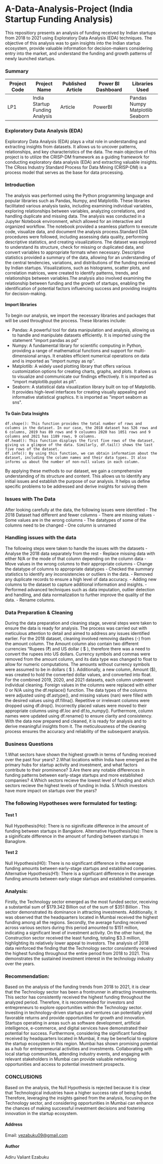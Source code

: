 # A-Data-Analysis-Project (India Startup Funding Analysis)
This repositiory presents an analysis of funding received by Indian startups from 2018 to 2021 using Exploratory Data Analysis (EDA) techniques. The objective of this analysis was to gain insights into the Indian startup ecosystem, provide valuable information for decision-makers considering entry into the market, and understand the funding and growth patterns of newly launched startups.

### Summary
| Project Code | Project Name | Published Article | Power BI Dashboard |Libraries Used|
|--------------|--------------|-------------------|-----------------|--------------|
| LP1          | India <br> Startup <br> Funding <br> Analysis| Article | PowerBI|Pandas <br> Numpy <br> Matplotlib <br> Seaborn|
### Exploratory Data Analysis (EDA)
Exploratory Data Analysis (EDA) plays a vital role in understanding and extracting insights from datasets. It allows us to uncover patterns, relationships, and key characteristics of the data. The main objective of this project is to utilize the CRISP-DM framework as a guiding framework for conducting exploratory data analysis (EDA) and extracting valuable insights. The CRoss Industry Standard Process for Data Mining (CRISP-DM) is a process model that serves as the base for data processing.
### Introduction
The analysis was performed using the Python programming language and popular libraries such as Pandas, Numpy, and Matplotlib. These libraries facilitated various analysis tasks, including examining individual variables, exploring relationships between variables, analyzing correlations, and handling duplicate and missing data.
The analysis was conducted in a Jupyter Notebook environment, which allowed for an interactive and organized workflow. The notebook provided a seamless platform to execute code, visualize data, and document the analysis process.Standard EDA procedures were followed, including assessing data quality, performing descriptive statistics, and creating visualizations.
The dataset was explored to understand its structure, check for missing or duplicated data, and convert variables to appropriate formats when necessary. Descriptive statistics provided a summary of the data, allowing for an understanding of the central tendencies, variations, and distributions of the funding received by Indian startups. Visualizations, such as histograms, scatter plots, and correlation matrices, were created to identify patterns, trends, and relationships between variables.The analysis also involved examining the relationship between funding and the growth of startups, enabling the identification of potential factors influencing success and providing insights for decision-making.
#### Import libraries
To begin our analysis, we import the necessary libraries and packages that will be used throughout the process. These libraries include:
- Pandas: A powerful tool for data manipulation and analysis, allowing us to handle and manipulate datasets efficiently. It is imported using the statement "import pandas as pd"
- Numpy: A fundamental library for scientific computing in Python, providing a range of mathematical functions and support for multi-dimensional arrays. It enables efficient numerical operations on data and is imported as "import numpy as np".
- Matplotlib: A widely used plotting library that offers various customization options for creating charts, graphs, and plots. It allows us to visualize and communicate our findings effectively. It is imported as "import matplotlib.pyplot as plt".
- Seaborn: A statistical data visualization library built on top of Matplotlib. It provides high-level interfaces for creating visually appealing and informative statistical graphics. It is imported as "import seaborn as sns".

#### To Gain Data Insights

    df.shape(): This function provides the total number of rows and columns in the dataset. In our case, the 2018 dataset has 526 rows and 6 columns, 2019 has 89 rows and 9 coluumns 2020 has 1051 rows and 9 columns and 2021 has 1189 rows, 9 columns.
    df.head(): This function displays the first five rows of the dataset, giving us a glimpse of the data. Similarly, df.tail() shows the last five rows of the dataset.
    df.info(): By using this function, we can obtain information about the dataset, including the column names and their data types. It also informs us about the number of non-null values in each column.

By applying these methods to our dataset, we gain a comprehensive understanding of its structure and content. This allows us to identify any initial issues and establish the purpose of our analysis. It helps us define specific problems to be addressed and derive insights for solving them
### Issues with The Data
After looking carefully at the data, the following issues were identified
    - The 2018 Dataset had different and fewer columns
    - There are missing values
    - Some values are in the wrong columns
    - The datatypes of some of the columns need to be changed
    - One column is unnamed

### Handling issues with the data
The following steps were taken to handle the issues with the datasets
    - Analyse the 2018 data separately from the rest
    - Replace missing data with either N/A or the mode of that column depending on the column data
    - Move values in the wrong columns to their appropriate columns
    - Change the datatype of columns to appropriate datatypes
    - Checked the summary statistics to identify any inconsistencies or outliers in the data.
    - Removed any duplicate records to ensure a high level of data accuracy.
    - Adding new columns to the dataset to capture additional information and insights.
    - Performed advanced techniques such as data imputation, outlier detection and handling, and data normalization to further improve the quality of the data.
    - Rename columns.

### Data Preparation & Cleaning
During the data preparation and cleaning stage, several steps were taken to ensure the data is ready for analysis. The process was carried out with meticulous attention to detail and aimed to address any issues identified earlier. For the 2018 dataset, cleaning involved removing dashes (-) from the amount column. The Amount column also contain two different currencies “Rupees (₹) and US dollar ( $ ), therefore there was a need to convert the rupees into US dollars. Currency symbols and commas were removed from the amount column, and its data type was changed to float to allow for numeric computations. The amounts without currency symbols were assumed to be in dollars ( $ ). Additionally, a new column, Amount ($), was created to hold the converted dollar values, and converted into float.
For the combined 2019, 2020, and 2021 datasets, each column underwent individual cleaning. Foreign values in the columns were replaced with either 0 or N/A using the df.replace() function. The data types of the columns were adjusted using df.astype(), and missing values (nan) were filled with the desired values using df.fillna(). Repetitive or irrelevant columns were dropped using df.drop(). Incorrectly placed values were moved to their appropriate columns using df.loc and df.to_numpy(). Furthermore, column names were updated using df.rename() to ensure clarity and consistency. With the data now prepared and cleaned, it is ready for analysis and to derive meaningful insights from it. The meticulousness of the cleaning process ensures the accuracy and reliability of the subsequent analysis.
### Business Questions
1.What sectors have shown the highest growth in terms of funding received over the past four years?
2.What locations within India have emerged as the primary hubs for startup activity and investment, and what factors contribute to their prominence?
3.Are there any notable differences in funding patterns between early-stage startups and more established companies?
4.Which sectors recieve the lowest level of funding and which sectors recieve the highest levels of funding in India.
5.Which investors have more impact on startups over the years?
### The following Hypotheses were formulated for testing:
#### Test 1
Null Hypothesis(Ho): There is no siginificate difference in the amount of funding between startups in Bangalore.
Alternative Hypothesis(Ha): There is a siginificate difference in the amount of funding between startups in Banaglore.
#### Test 2
Null Hypothesis(H0): There is no significant difference in the average funding amounts between early-stage startups and established companies.
Alternative Hypothesis(H1): There is a significant difference in the average funding amounts between early-stage startups and established companies.
### Analysis:
Firstly, the Technology sector emerged as the most funded sector, receiving a substantial sum of $179.342 Billion out of the sum of $351 Billion . This sector demonstrated its dominance in attracting investments. Additionally, it was observed that the headquarters located in Mumbai received the highest funding among all the regions.
Secondly, the average funding received across various sectors during this period amounted to $151 million, indicating a significant level of investment activity. On the other hand, the Construction sector received the least funding, totaling $3.3 million, highlighting its relatively lower appeal to investors.
The analysis of 2018 data reinforced the finding that the Technology sector consistently received the highest funding throughout the entire period from 2018 to 2021. This demonstrates the sustained investment interest in the technology industry over the years.
### Recommendation:
Based on the analysis of the funding trends from 2018 to 2021, it is clear that the Technology sector has been a frontrunner in attracting investments. This sector has consistently received the highest funding throughout the analyzed period. Therefore, it is recommended for investors and entrepreneurs to explore opportunities within the Technology sector. Investing in technology-driven startups and ventures can potentially yield favorable returns and provide opportunities for growth and innovation. Startups operating in areas such as software development, artificial intelligence, e-commerce, and digital services have demonstrated their potential for success.
Furthermore, considering the significant funding received by headquarters located in Mumbai, it may be beneficial to explore the startup ecosystem in this region. Mumbai has shown promising potential as a hub for entrepreneurial activities and investments. Collaborating with local startup communities, attending industry events, and engaging with relevant stakeholders in Mumbai can provide valuable networking opportunities and access to potential investment prospects.
### CONCLUSIONS
Based on the analysis, the Null Hypothesis is rejected because it is clear that Technological industries have a higher success rate of being funded.
Therefore, leveraging the insights gained from the analysis, focusing on the Technology sector, and considering opportunities in Mumbai can enhance the chances of making successful investment decisions and fostering innovation in the startup ecosystem.
#### Address
Email: vezabuku09@gmail.com
#### Author
Adiru Valiant Ezabuku

























